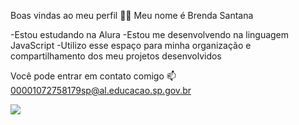 Boas vindas ao meu perfil 💙💙
Meu nome é Brenda Santana

-Estou estudando na Alura
-Estou me desenvolvendo na linguagem JavaScript
-Utilizo esse espaço para minha organização e compartilhamento dos meu projetos desenvolvidos

Você pode entrar em contato comigo 📫
00001072758179sp@al.educacao.sp.gov.br

![](![image](https://github.com/Brenda3F/Brenda3F/assets/172310587/e9314f31-9e1f-45d0-b4c6-18b6505cf09d)
)
